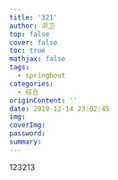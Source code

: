 ```yaml
---
title: '321'
author: 洪卫
top: false
cover: false
toc: true
mathjax: false
tags:
  - springboot
categories:
  - 综合
originContent: ''
date: 2019-12-14 23:02:45
img:
coverImg:
password:
summary:
---
```


123213